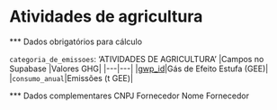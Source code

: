# Atividades de agricultura

*** Dados obrigatórios para cálculo

`categoria_de_emissoes`: ‘ATIVIDADES DE AGRICULTURA’
|Campos no Supabase	|Valores GHG|
|---|---|
|[gwp_id](https://github.com/ZNIT-Tech/documentation/blob/main/Lista%20de%20Gases.md)|Gás de Efeito Estufa (GEE)|
|`consumo_anual`|Emissões (t GEE)|

*** Dados complementares
CNPJ Fornecedor
Nome Fornecedor
